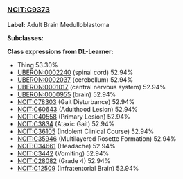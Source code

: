 
### [NCIT:C9373](http://purl.obolibrary.org/obo/NCIT_C9373)
**Label:** Adult Brain Medulloblastoma

**Subclasses:** 

**Class expressions from DL-Learner:**

- Thing 53.30%
- [UBERON:0002240](http://purl.obolibrary.org/obo/UBERON_0002240) (spinal cord) 52.94%
- [UBERON:0002037](http://purl.obolibrary.org/obo/UBERON_0002037) (cerebellum) 52.94%
- [UBERON:0001017](http://purl.obolibrary.org/obo/UBERON_0001017) (central nervous system) 52.94%
- [UBERON:0000955](http://purl.obolibrary.org/obo/UBERON_0000955) (brain) 52.94%
- [NCIT:C78303](http://purl.obolibrary.org/obo/NCIT_C78303) (Gait Disturbance) 52.94%
- [NCIT:C60643](http://purl.obolibrary.org/obo/NCIT_C60643) (Adulthood Lesion) 52.94%
- [NCIT:C40558](http://purl.obolibrary.org/obo/NCIT_C40558) (Primary Lesion) 52.94%
- [NCIT:C3834](http://purl.obolibrary.org/obo/NCIT_C3834) (Ataxic Gait) 52.94%
- [NCIT:C36105](http://purl.obolibrary.org/obo/NCIT_C36105) (Indolent Clinical Course) 52.94%
- [NCIT:C35946](http://purl.obolibrary.org/obo/NCIT_C35946) (Multilayered Rosette Formation) 52.94%
- [NCIT:C34661](http://purl.obolibrary.org/obo/NCIT_C34661) (Headache) 52.94%
- [NCIT:C3442](http://purl.obolibrary.org/obo/NCIT_C3442) (Vomiting) 52.94%
- [NCIT:C28082](http://purl.obolibrary.org/obo/NCIT_C28082) (Grade 4) 52.94%
- [NCIT:C12509](http://purl.obolibrary.org/obo/NCIT_C12509) (Infratentorial Brain) 52.94%


